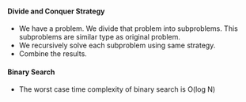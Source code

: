 #### Divide and Conquer Strategy
* We have a problem. We divide that problem into subproblems. This subproblems are similar type as original problem.
* We recursively solve each subproblem using same strategy.
* Combine the results.
#### Binary Search 
* The worst case time complexity of binary search is O(log N)

